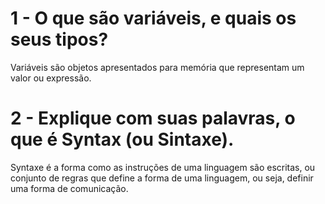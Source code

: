 # 1 - O que são variáveis, e quais os seus tipos?
Variáveis são objetos apresentados para memória que representam um valor ou expressão.

# 2 - Explique com suas palavras, o que é Syntax (ou Sintaxe).
Syntaxe é a forma como as instruções de uma linguagem são escritas, ou conjunto de regras que define a forma de uma linguagem, ou seja, definir uma forma de comunicação.